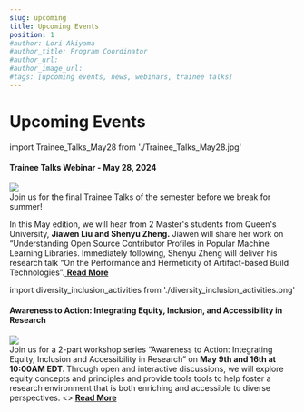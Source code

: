 ```yaml
---
slug: upcoming
title: Upcoming Events
position: 1
#author: Lori Akiyama
#author_title: Program Coordinator 
#author_url: 
#author_image_url: 
#tags: [upcoming events, news, webinars, trainee talks]
---
```

# Upcoming Events 
import Trainee_Talks_May28 from './Trainee_Talks_May28.jpg'


<div class="container2">
<h4>Trainee Talks Webinar - May 28, 2024</h4>
<div class="events ">
<div class="manuel_cosentino_n_CMLApjfI_unsplash1">
<img src={Trainee_Talks_May28}/>
</div>
<div class="text">
Join us for the final Trainee Talks of the semester before we break for summer!  

In this May edition, we will hear from 2 Master's students from Queen's University, **Jiawen Liu and Shenyu Zheng.**
Jiawen will share her work on “Understanding Open Source Contributor Profiles in Popular Machine Learning Libraries.  Immediately following, Shenyu Zheng will deliver his research talk “On the Performance and Hermeticity of Artifact-based Build Technologies”.<a href="/blog/2022/09/21/upcoming/event/Trainee_Talks_Webinar_May28_2024"> <strong>Read More</strong></a>
</div>
</div>  </div> 






import diversity_inclusion_activities from './diversity_inclusion_activities.png'
 

<div class="container2">
<h4>Awareness to Action: Integrating Equity, Inclusion, and Accessibility in Research</h4>
<div class="events ">
<div class="manuel_cosentino_n_CMLApjfI_unsplash1">
<img src={diversity_inclusion_activities}/>
</div>
<div class="text">
Join us for a 2-part workshop series “Awareness to Action: Integrating Equity, Inclusion and Accessibility in Research” on <strong>May 9th and 16th at 10:00AM EDT. </strong>
Through open and interactive discussions, we will explore equity concepts and principles and provide tools tools to help foster a research environment that is both enriching and accessible to diverse perspectives.
<></>
<a href="/blog/2022/09/21/upcoming/event/Awareness_to_Action_Integrating_Equity_Inclusion_and_Accessibility_in_Research"> <strong>Read More</strong></a>
</div>
</div>  </div> 

 